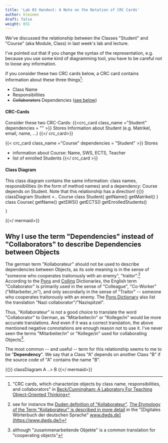 ```yaml
---
title: 'Lab 03 Handout: A Note on the Notation of CRC Cards'
author: kleinen
draft: false
weight: 031
---
```


We've discussed the relationship between the Classes "Student" and "Course" (aka Module, Class) in last week's lab and lecture.

I've pointed out that if you change the syntax of the representation, e.g. because you use some kind of diagramming tool, you have to be careful not to loose any information.

if you consider these two CRC cards below, a CRC card contains information about these three things[^crc]:

- Class Name
- Responsibilities
- ~~Collaborators~~ Dependencies ([see below](#why-i-use-the-termdependencies-instead-of-collaborators))


#### CRC-Cards
Consider these two CRC-Cards:
{{<crc_card class_name ="Student" dependencies = "" >}}
Stores Information about Student (e.g. Matrikel, email, name, ...)
{{</ crc_card>}}

{{< crc_card class_name ="Course" dependencies = "Student" >}}
Stores 
- information about Course: Name, SWS, ECTS, Teacher
- list of enrolled Students
{{</ crc_card >}}

#### Class Diagram
This class diagram contains the same information: class names, responsibilities (in the form of method names) and a dependency: Course depends on Student. Note that this relationship has a direction!
{{<mermaid>}} 
classDiagram
    Student <.. Course
    class Student{
        getName()
        getMatrikel()
    }
    class Course{
        getName()
        getSWS()
        getECTS()
        getEnrolledStudents()
        
    }
{{</ mermaid>}} 

[^crc]: "CRC cards, which characterize objects by class name, responsibilities, and collaborators" in [Beck/Cunningham: A Laboratory For Teaching
Object-Oriented Thinking](https://c2.com/doc/oopsla89/paper.html)

## Why I use the term "Dependencies" instead of "Collaborators" to describe Dependencies between Objects

The german term "Kollaborateur" should not be used to describe dependencies between Objects, as its sole meaning is
in the sense of "someone who cooperates traitorously with an enemy", "traitor".[^koll] According to the [Pons](https://de.pons.com/%C3%BCbersetzung/englisch-deutsch/collaborator) and [Collins](https://www.collinsdictionary.com/de/worterbuch/englisch-deutsch/collaborator) Dictionaries, the English term "Collaborator" is primarily used in the sense of 
"Colleague", "Co-Worker" ("Mitarbeiter_in"), and only secondarly in the sense of "Traitor" -- someone who cooperates traitorously with an enemy. The [Pons Dictionary](https://de.pons.com/%C3%BCbersetzung/englisch-deutsch/collaborator) also list the translation "Nazi collaborator"/"Nazispitzel".

Thus, "Kollaborateur" is not a good choice to translate the word "Collaborator" to German, as "Mitarbeiter/in" or "Kollege/in" would be more accurate translations. And even if it was a correct translation, the above mentioned negative connotations are enough reason not to use it. 
I've never seen the terms "Mitarbeiter/in" or "Kollege/in" used for collaborating Objects[^co]. 

The most common -- and useful -- term for this relationship seems to me to be "**Dependency**". 
We say that a Class "A" depends on another Class "B" if the source code of "A" contains the name "B".

{{<mermaid>}} 
classDiagram
    A ..> B
{{</ mermaid>}} 


[^koll]: see for instance the [Duden definition of "Kollaborateur"](https://www.duden.de/rechtschreibung/Kollaborateur). [The Etymology of the Term "Kollaborateur" is described in more detail](https://www.dwds.de/wb/Kollaborateur) in the "[Digitales Wörterbuch der deutschen Sprache" www.dwds.de](https://www.dwds.de/)

[^co]: although "zusammenarbeitende Objekte" is a common translation for "cooperating objects"
